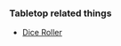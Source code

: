 <!DOCTYPE html lang="en">


<body>
    <h3>Tabletop related things</h3>
    <ul>
        <li> <a href="diceRoller/index.html">Dice Roller</a></li>
    </ul>
</body>
